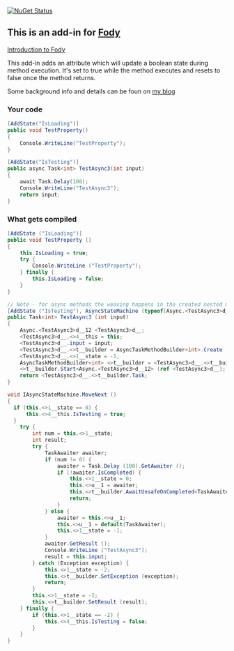 [![NuGet Status](http://img.shields.io/nuget/v/State.Fody.svg?style=flat)](https://www.nuget.org/packages/State.Fody/)

## This is an add-in for [Fody](https://github.com/Fody/Fody/)

[Introduction to Fody](http://github.com/Fody/Fody/wiki/SampleUsage)

This add-in adds an attribute which will update a boolean state during method execution. It's set to true while the method executes and resets to false once the method returns.

Some background info and details can be foun on [my blog](https://michielsioen.be/2017-10-21-il-weaving/)

### Your code
```c#
[AddState("IsLoading")]
public void TestProperty()
{
    Console.WriteLine("TestProperty");
}

[AddState("IsTesting")]
public async Task<int> TestAsync3(int input)
{
    await Task.Delay(100);
    Console.WriteLine("TestAsync3");
    return input;
}
```

### What gets compiled
```c#
[AddState ("IsLoading")]
public void TestProperty ()
{
	this.IsLoading = true;
	try {
		Console.WriteLine ("TestProperty");
	} finally {
		this.IsLoading = false;
	}
}

// Note - for async methods the weaving happens in the created nested method
[AddState ("IsTesting"), AsyncStateMachine (typeof(Async.<TestAsync3>d__12))]
public Task<int> TestAsync3 (int input)
{
	Async.<TestAsync3>d__12 <TestAsync3>d__;
	<TestAsync3>d__.<>4__this = this;
	<TestAsync3>d__.input = input;
	<TestAsync3>d__.<>t__builder = AsyncTaskMethodBuilder<int>.Create ();
	<TestAsync3>d__.<>1__state = -1;
	AsyncTaskMethodBuilder<int> <>t__builder = <TestAsync3>d__.<>t__builder;
	<>t__builder.Start<Async.<TestAsync3>d__12> (ref <TestAsync3>d__);
	return <TestAsync3>d__.<>t__builder.Task;
}

void IAsyncStateMachine.MoveNext ()
{
  if (this.<>1__state == 0) {
	  this.<>4__this.IsTesting = true;
  }
	try {
		int num = this.<>1__state;
		int result;
		try {
			TaskAwaiter awaiter;
			if (num != 0) {
				awaiter = Task.Delay (100).GetAwaiter ();
				if (!awaiter.IsCompleted) {
					this.<>1__state = 0;
					this.<>u__1 = awaiter;
					this.<>t__builder.AwaitUnsafeOnCompleted<TaskAwaiter, Async.<TestAsync3>d__12> (ref awaiter, ref this);
					return;
				}
			} else {
				awaiter = this.<>u__1;
				this.<>u__1 = default(TaskAwaiter);
				this.<>1__state = -1;
			}
			awaiter.GetResult ();
			Console.WriteLine ("TestAsync3");
			result = this.input;
		} catch (Exception exception) {
			this.<>1__state = -2;
			this.<>t__builder.SetException (exception);
			return;
		}
		this.<>1__state = -2;
		this.<>t__builder.SetResult (result);
	} finally {
		if (this.<>1__state == -2) {
			this.<>4__this.IsTesting = false;
		}
	}
}

```
